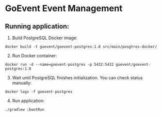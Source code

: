 # GoEvent Event Management
## Running application:
1. Build PostgreSQL Docker image:
```
docker build -t goevent/goevent-postgres:1.0 src/main/posgtres-docker/
```
2. Run Docker container:
```
docker run -d --name=goevent-postgres -p 5432:5432 goevent/goevent-postgres:1.0
```
3. Wait until PostgreSQL finishes initialization. You can check status manually:
```
docker logs -f goevent-postgres
```

4. Run application:
```
./gradlew :bootRun
```
